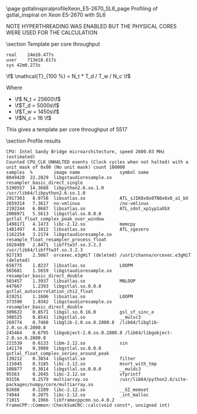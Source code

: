 \page gstlalinspiralprofileXeon_E5-2670_SL6_page Profiling of gstlal_inspiral on Xeon E5-2670 with SL6

NOTE HYPERTHREADING WAS ENABLED BUT THE PHYSICAL CORES WERE USED FOR THE CALCULATION

\section Template per core throughput

	real	24m10.477s
	user	713m18.617s
	sys	42m0.273s

\f$ \mathcal{T}_{100 \%} = N_t * T_d / T_w / N_c \f$

Where

 - \f$ N_t = 25600\f$
 - \f$T_d = 5000s\f$
 - \f$T_w = 1450s\f$
 - \f$N_c = 16 \f$


This gives a template per core throughput of 5517

\section Profile results

	CPU: Intel Sandy Bridge microarchitecture, speed 2600.03 MHz (estimated)
	Counted CPU_CLK_UNHALTED events (Clock cycles when not halted) with a unit mask of 0x00 (No unit mask) count 100000
	samples  %        image name               symbol name
	8049420  22.2829  libgstaudioresample.so   resampler_basic_direct_single
	5190557  14.3688  libpython2.6.so.1.0      /usr/lib64/libpython2.6.so.1.0
	2917303   8.0758  libsatlas.so             ATL_sJIK0x0x0TN0x0x0_a1_bX
	2659314   7.3617  no-vmlinux               /no-vmlinux
	2192244   6.0687  libsatlas.so             ATL_sdot_xp1yp1aXbX
	2008971   5.5613  libgstlal.so.0.0.0       gstlal_float_complex_peak_over_window
	1498171   4.1473  libc-2.12.so             memcpy
	1481497   4.1012  libsatlas.so             ATL_sgezero
	1162254   3.2174  libgstaudioresample.so   resample_float_resampler_process_float
	1028489   2.8471  libfftw3f.so.3.2.3       /usr/lib64/libfftw3f.so.3.2.3
	927193    2.5667  orcexec.e3gHiT (deleted) /usr1/channa/orcexec.e3gHiT (deleted)
	658775    1.8237  libsatlas.so             LOOPM
	565681    1.5659  libgstaudioresample.so   resampler_basic_direct_double
	503457    1.3937  libsatlas.so             MNLOOP
	447667    1.2393  libgstlal.so.0.0.0       gstlal_autocorrelation_chi2_float
	419251    1.1606  libsatlas.so             LOOPM
	373590    1.0342  libgstaudioresample.so   resampler_basic_direct_double
	309622    0.8571  libgsl.so.0.16.0         gsl_sf_sinc_e
	308525    0.8541  libgstlal.so             __mulsc3
	269774    0.7468  libglib-2.0.so.0.2800.8  /lib64/libglib-2.0.so.0.2800.8
	245464    0.6795  libgobject-2.0.so.0.2800.8 /lib64/libgobject-2.0.so.0.2800.8
	221539    0.6133  libm-2.12.so             sin
	141174    0.3908  libgstlal.so.0.0.0       gstlal_float_complex_series_around_peak
	139212    0.3854  libgstlal.so             filter
	115045    0.3185  libc-2.12.so             msort_with_tmp
	108877    0.3014  libgstlal.so.0.0.0       __muldc3
	95563     0.2645  libc-2.12.so             vfprintf
	93156     0.2579  multiarray.so            /usr/lib64/python2.6/site-packages/numpy/core/multiarray.so
	82688     0.2289  libc-2.12.so             __GI_memset
	74944     0.2075  libc-2.12.so             _int_malloc
	71015     0.1966  libframecppcmn.so.4.0.2  FrameCPP::Common::CheckSumCRC::calc(void const*, unsigned int)
	   
